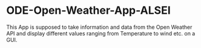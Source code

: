 # ODE-Open-Weather-App-ALSEI
This App is supposed to take information and data from the Open Weather API and display different values ranging from Temperature to wind etc. on a GUI.

